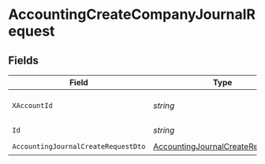 # AccountingCreateCompanyJournalRequest


## Fields

| Field                                                                                             | Type                                                                                              | Required                                                                                          | Description                                                                                       |
| ------------------------------------------------------------------------------------------------- | ------------------------------------------------------------------------------------------------- | ------------------------------------------------------------------------------------------------- | ------------------------------------------------------------------------------------------------- |
| `XAccountId`                                                                                      | *string*                                                                                          | :heavy_check_mark:                                                                                | The account identifier                                                                            |
| `Id`                                                                                              | *string*                                                                                          | :heavy_check_mark:                                                                                | N/A                                                                                               |
| `AccountingJournalCreateRequestDto`                                                               | [AccountingJournalCreateRequestDto](../../Models/Components/AccountingJournalCreateRequestDto.md) | :heavy_check_mark:                                                                                | N/A                                                                                               |